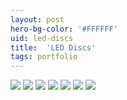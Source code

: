 ```yaml
---
layout: post
hero-bg-color: '#FFFFFF'
uid: led-discs
title:  'LED Discs'
tags: portfolio
---
```


<img src="{{ site.url }}/images/portfolio/led-discs/IMG_20180717_093707.jpg">

<img src="{{ site.url }}/images/portfolio/led-discs/IMG_20180717_093659.jpg">

<img src="{{ site.url }}/images/portfolio/led-discs/IMG_20180716_122711.jpg">

<img src="{{ site.url }}/images/portfolio/led-discs/IMG_20180717_093653.jpg">

<img src="{{ site.url }}/images/portfolio/led-discs/IMG_20180723_101322.jpg">

<img src="{{ site.url }}/images/portfolio/led-discs/IMG_20180717_112506.jpg">

<img src="{{ site.url }}/images/portfolio/led-discs/IMG_20180717_112445.jpg">

